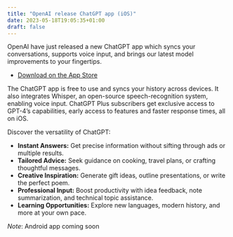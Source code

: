```yaml
---
title: "OpenAI release ChatGPT app (iOS)"
date: 2023-05-18T19:05:35+01:00
draft: false
---
```

OpenAI have just released a new ChatGPT app which syncs your conversations, supports voice input, and brings our latest model improvements to your fingertips.
- [Download on the App Store](https://apps.apple.com/app/openai-chatgpt/id6448311069)

The ChatGPT app is free to use and syncs your history across devices. It also integrates Whisper, an open-source speech-recognition system, enabling voice input. ChatGPT Plus subscribers get exclusive access to GPT-4’s capabilities, early access to features and faster response times, all on iOS.

Discover the versatility of ChatGPT:
* **Instant Answers:** Get precise information without sifting through ads or multiple results.
* **Tailored Advice:** Seek guidance on cooking, travel plans, or crafting thoughtful messages.
* **Creative Inspiration:** Generate gift ideas, outline presentations, or write the perfect poem.
* **Professional Input:** Boost productivity with idea feedback, note summarization, and technical topic assistance.
* **Learning Opportunities:** Explore new languages, modern history, and more at your own pace.

_Note_: Android app coming soon
